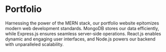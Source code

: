 # Portfolio
Harnessing the power of the MERN stack, our portfolio website epitomizes modern web development standards. MongoDB stores our data efficiently, while Express.js ensures seamless server-side operations. React.js enables dynamic and engaging user interfaces, and Node.js powers our backend with unparalleled scalability. 
